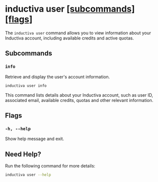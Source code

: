 # inductiva **user** [\[subcommands\]](#subcommands) [\[flags\]](#flags)

The `inductiva user` command allows you to view information about your Inductiva account, including available credits and active quotas.

## Subcommands

### `info`
Retrieve and display the user's account information.

```sh
inductiva user info
```

This command lists details about your Inductiva account, such as user ID, associated email, available credits, quotas and other relevant information.

## Flags
### `-h, --help`

Show help message and exit.


## Need Help?
Run the following command for more details:

```sh
inductiva user --help
```